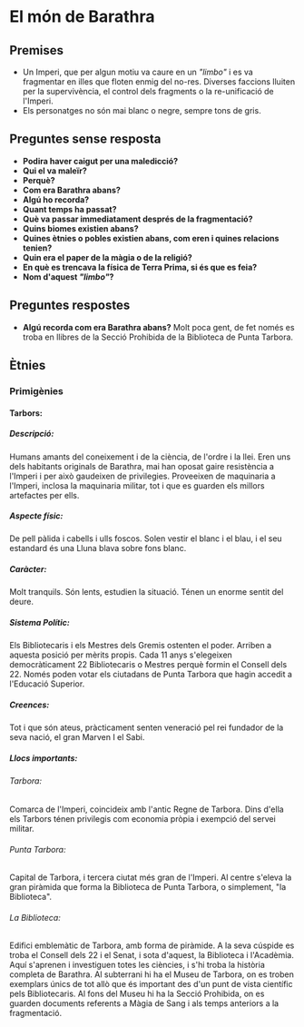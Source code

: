 # El món de Barathra

## Premises
- Un Imperi, que per algun motiu va caure en un *"limbo"* i es va fragmentar en illes que floten enmig del no-res. Diverses faccions lluiten per la supervivència, el control dels fragments o la re-unificació de l'Imperi.
- Els personatges no són mai blanc o negre, sempre tons de gris.

## Preguntes sense resposta
- **Podira haver caigut per una maledicció?**
- **Qui el va maleïr?**
- **Perquè?**
- **Com era Barathra abans?**
- **Algú ho recorda?**
- **Quant temps ha passat?**
- **Què va passar immediatament després de la fragmentació?**
- **Quins biomes existien abans?**
- **Quines ètnies o pobles existien abans, com eren i quines relacions tenien?**
- **Quin era el paper de la màgia o de la religió?**
- **En què es trencava la física de Terra Prima, si és que es feia?**
- **Nom d'aquest *"limbo"*?**

## Preguntes respostes
- **Algú recorda com era Barathra abans?** Molt poca gent, de fet només es troba en llibres de la Secció Prohibida de la Biblioteca de Punta Tarbora.

## Ètnies
### Primigènies
#### Tarbors:
##### Descripció:
Humans amants del coneixement i de la ciència, de l'ordre i la llei. Eren uns dels habitants originals de Barathra, mai han oposat gaire resistència a l'Imperi i per això gaudeixen de privilegies. Proveeixen de maquinaria a l'Imperi, inclosa la maquinaria militar, tot i que es guarden els millors artefactes per ells.

##### Aspecte físic:
De pell pàlida i cabells i ulls foscos. Solen vestir el blanc i el blau, i el seu estandard és una Lluna blava sobre fons blanc.

##### Caràcter:
Molt tranquils. Són lents, estudien la situació. Ténen un enorme sentit del deure.

##### Sistema Polític:
Els Bibliotecaris i els Mestres dels Gremis ostenten el poder. Arriben a aquesta posició per mèrits propis.
Cada 11 anys s'elegeixen democràticament 22 Bibliotecaris o Mestres perquè formin el Consell dels 22. Només poden votar els ciutadans de Punta Tarbora que hagin accedit a l'Educació Superior.

##### Creences:
Tot i que són ateus, pràcticament senten veneració pel rei fundador de la seva nació, el gran Marven I el Sabi.

##### Llocs importants:
###### Tarbora:
Comarca de l'Imperi, coincideix amb l'antic Regne de Tarbora. Dins d'ella els Tarbors ténen privilegis com economia pròpia i exempció del servei militar.

###### Punta Tarbora:
Capital de Tarbora, i tercera ciutat més gran de l'Imperi. Al centre s'eleva la gran piràmida que forma la Biblioteca de Punta Tarbora, o simplement, "la Biblioteca".

###### La Biblioteca:
Edifici emblemàtic de Tarbora, amb forma de piràmide. A la seva cúspide es troba el Consell dels 22 i el Senat, i sota d'aquest, la Biblioteca i l'Acadèmia. Aquí s'aprenen i investiguen totes les ciències, i s'hi troba la història completa de Barathra. Al subterrani hi ha el Museu de Tarbora, on es troben exemplars únics de tot allò que és important des d'un punt de vista científic pels Bibliotecaris. Al fons del Museu hi ha la Secció Prohibida, on es guarden documents referents a Màgia de Sang i als temps anteriors a la fragmentació.
